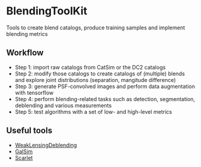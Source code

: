 # BlendingToolKit
Tools to create blend catalogs, produce training samples and implement blending metrics

## Workflow
- Step 1: import raw catalogs from CatSim or the DC2 catalogs
- Step 2: modify those catalogs to create catalogs of (multiple) blends and explore joint distributions (separation, mangitude difference)
- Step 3: generate PSF-convolved images and perform data augmentation with tensorflow
- Step 4: perform blending-related tasks such as detection, segmentation, deblending and various measurements
- Step 5: test algorithms with a set of low- and high-level metrics

## Useful tools
- [WeakLensingDeblending](https://github.com/LSSTDESC/WeakLensingDeblending)
- [GalSim](https://github.com/GalSim-developers/GalSim/)
- [Scarlet](https://github.com/fred3m/scarlet/)
